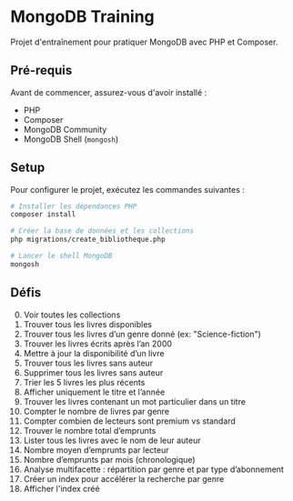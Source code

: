 # MongoDB Training

Projet d'entraînement pour pratiquer MongoDB avec PHP et Composer.

## Pré-requis

Avant de commencer, assurez-vous d'avoir installé :

- PHP
- Composer
- MongoDB Community
- MongoDB Shell (`mongosh`)

## Setup

Pour configurer le projet, exécutez les commandes suivantes :

```bash
# Installer les dépendances PHP
composer install

# Créer la base de données et les collections
php migrations/create_bibliotheque.php

# Lancer le shell MongoDB
mongosh
```

## Défis

0. Voir toutes les collections
1. Trouver tous les livres disponibles
2. Trouver tous les livres d’un genre donné (ex: "Science-fiction")
3. Trouver les livres écrits après l’an 2000
4. Mettre à jour la disponibilité d’un livre
5. Trouver tous les livres sans auteur
6. Supprimer tous les livres sans auteur
7. Trier les 5 livres les plus récents
8. Afficher uniquement le titre et l’année
10. Trouver les livres contenant un mot particulier dans un titre
11. Compter le nombre de livres par genre
12. Compter combien de lecteurs sont premium vs standard
13. Trouver le nombre total d’emprunts
14. Lister tous les livres avec le nom de leur auteur
18. Nombre moyen d’emprunts par lecteur
19. Nombre d’emprunts par mois (chronologique)
20. Analyse multifacette : répartition par genre et par type d’abonnement
21. Créer un index pour accélérer la recherche par genre
22. Afficher l'index créé